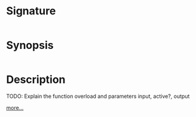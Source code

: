 # Signature
```vikid-signature
```

# Synopsis
```vikid-synopsis
```

# Description
TODO: Explain the function overload and parameters input, active?, output

[more...](https://en.wikipedia.org/wiki/Loop_(music))